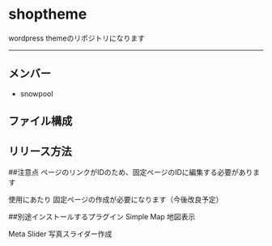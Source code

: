 # shoptheme　
wordpress themeのリポジトリになります

---

## メンバー
* snowpool

## ファイル構成

## リリース方法


##注意点
ページのリンクがIDのため、固定ページのIDに編集する必要があります

使用にあたり
固定ページの作成が必要になります（今後改良予定）

##別途インストールするプラグイン
Simple Map
地図表示

Meta Slider
写真スライダー作成
